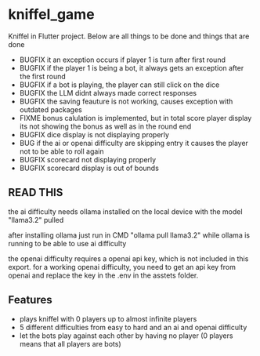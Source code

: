 # kniffel_game

Kniffel in Flutter project. Below are all things to be done and things that are done

- BUGFIX it an exception occurs if player 1 is turn after first round
- BUGFIX if the player 1 is being a bot, it always gets an exception after the first round
- BUGFIX if a bot is playing, the player can still click on the dice
- BUGFIX the LLM didnt always made correct responses
- BUGFIX the saving feauture is not working, causes exception with outdated packages
- FIXME bonus calulation is implemented, but in total score player display its not showing the bonus as well as in the round end
- BUGFIX dice display is not displaying properly
- BUG if the ai or openai difficulty are skipping entry it causes the player not to be able to roll again
- BUGFIX scorecard not displaying properly
- BUGFIX scorecard display is out of bounds

## READ THIS

the ai difficulty needs ollama installed on the local device with the model "llama3.2" pulled

after installing ollama just run in CMD "ollama pull llama3.2" while ollama is running to be able to use ai difficulty

the openai difficulty requires a openai api key, which is not included in this export. for a working openai difficulty, you need to get an api key from openai and replace the key in the .env in the asstets folder.

## Features

- plays kniffel with 0 players up to almost infinite players
- 5 different difficulties from easy to hard and an ai and openai difficulty
- let the bots play against each other by having no player (0 players means that all players are bots)
